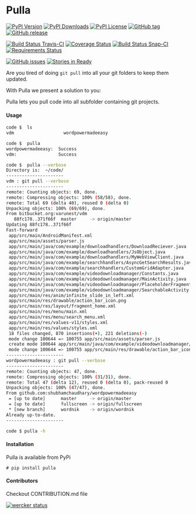 Pulla
=========

[![PyPI Version](https://img.shields.io/pypi/v/pulla.svg)](https://pypi.python.org/pypi/pulla) [![PyPI Downloads](https://img.shields.io/pypi/dm/pulla.svg)](https://pypi.python.org/pypi/pulla) [![PyPI License](https://img.shields.io/pypi/l/pulla.svg)](https://pypi.python.org/pypi/pulla) [![GitHub tag](https://img.shields.io/github/tag/shubhamchaudhary/pulla.svg)](https://github.com/shubhamchaudhary/pulla/releases) [![GitHub release](https://img.shields.io/github/release/shubhamchaudhary/pulla.svg)](https://github.com/shubhamchaudhary/pulla/releases/latest)

[![Build Status Travis-CI](https://travis-ci.org/shubhamchaudhary/pulla.svg)](https://travis-ci.org/shubhamchaudhary/pulla) [![Coverage Status](https://coveralls.io/repos/shubhamchaudhary/pulla/badge.svg?branch=master)](https://coveralls.io/r/shubhamchaudhary/pulla?branch=master) [![Build Status Snap-CI](https://snap-ci.com/shubhamchaudhary/pulla/branch/master/build_image)](https://snap-ci.com/shubhamchaudhary/pulla/branch/master) [![Requirements Status](https://requires.io/github/shubhamchaudhary/pulla/requirements.svg?branch=master)](https://requires.io/github/shubhamchaudhary/pulla/requirements/?branch=master)

[![GitHub issues](https://img.shields.io/github/issues/shubhamchaudhary/pulla.svg?style=plastic)](https://github.com/shubhamchaudhary/pulla/issues) [![Stories in Ready](https://badge.waffle.io/shubhamchaudhary/pulla.png?label=ready&title=Ready)](https://waffle.io/shubhamchaudhary/pulla)


Are you tired of doing `git pull` into all your git folders to keep them updated.  

With Pulla we present a solution to you:  

Pulla lets you pull code into all subfolder containing git projects.  

#### Usage

```sh
code $  ls
vdm                   wordpowermadeeasy

code $  pulla
wordpowermadeeasy:  Success
vdm:                Success

code $  pulla --verbose
Directory is:  ~/code/
----------------------
vdm : git pull --verbose
----------------------
remote: Counting objects: 69, done.
remote: Compressing objects: 100% (58/58), done.
remote: Total 69 (delta 40), reused 0 (delta 0)
Unpacking objects: 100% (69/69), done.
From bitbucket.org:varunest/vdm
   88fc178..371f66f  master     -> origin/master
Updating 88fc178..371f66f
Fast-forward
 app/src/main/AndroidManifest.xml                                            |   8 +-
 app/src/main/assets/parser.js                                               | 898 +++++++++++++++++++++++++++++++++++++++++++++++++++++++++++++++++++++--------------
 app/src/main/java/com/example/downloadhandlers/DownloadReciever.java        |   4 +-
 app/src/main/java/com/example/downloadhandlers/JsObject.java                |  18 +-
 app/src/main/java/com/example/downloadhandlers/MyWebViewClient.java         |  14 +-
 app/src/main/java/com/example/searchhandlers/AsyncGetSearchResults.java     |  34 +++-
 app/src/main/java/com/example/searchhandlers/CustomGridAdapter.java         |   4 +-
 app/src/main/java/com/example/videodownloadmanager/Constants.java           |  14 ++
 app/src/main/java/com/example/videodownloadmanager/MainActivity.java        |  38 ++--
 app/src/main/java/com/example/videodownloadmanager/PlaceholderFragment.java |  15 +-
 app/src/main/java/com/example/videodownloadmanager/SearchableActivity.java  |   6 +-
 app/src/main/res/anim/infinite_slide_in_left.xml                            |   1 -
 app/src/main/res/drawable/action_bar_icon.png                               | Bin
 app/src/main/res/layout/fragment_home.xml                                   |   8 +-
 app/src/main/res/menu/main.xml                                              |  14 +-
 app/src/main/res/menu/search_menu.xml                                       |   7 +-
 app/src/main/res/values-v11/styles.xml                                      |   3 +-
 app/src/main/res/values/styles.xml                                          |   5 +-
 18 files changed, 870 insertions(+), 221 deletions(-)
 mode change 100644 => 100755 app/src/main/assets/parser.js
 create mode 100644 app/src/main/java/com/example/videodownloadmanager/Constants.java
 mode change 100644 => 100755 app/src/main/res/drawable/action_bar_icon.png
----------------------
wordpowermadeeasy : git pull --verbose
----------------------
remote: Counting objects: 47, done.
remote: Compressing objects: 100% (31/31), done.
remote: Total 47 (delta 12), reused 0 (delta 0), pack-reused 0
Unpacking objects: 100% (47/47), done.
From github.com:shubhamchaudhary/wordpowermadeeasy
 = [up to date]      master     -> origin/master
 = [up to date]      fullscreen -> origin/fullscreen
 * [new branch]      wordnik    -> origin/wordnik
Already up-to-date.
----------------------

code $ pulla -h
```

#### Installation
Pulla is available from PyPi

```
# pip install pulla
```


#### Contributors
Checkout CONTRIBUTION.md file


[![wercker status](https://app.wercker.com/status/d8901c704b2e7befa14998731113e38f/m "wercker status")](https://app.wercker.com/project/bykey/d8901c704b2e7befa14998731113e38f)
